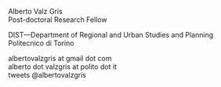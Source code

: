Alberto Valz Gris  
Post-doctoral Research Fellow  

DIST—Department of Regional and Urban Studies and Planning  
Politecnico di Torino

albertovalzgris at gmail dot com  
alberto dot valzgris at polito dot it  
tweets @albertovalzgris  
